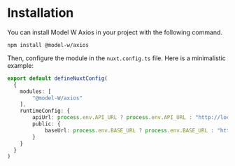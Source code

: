 # Installation

You can install Model W Axios in your project with the following command.

```shell
npm install @model-w/axios
```

Then, configure the module in the `nuxt.config.ts` file. 
Here is a minimalistic example:

```typescript
export default defineNuxtConfig(
  {
    modules: [
        "@model-W/axios"
    ],
    runtimeConfig: {
        apiUrl: process.env.API_URL ? process.env.API_URL : "http://localhost:3000",
        public: {
            baseUrl: process.env.BASE_URL ? process.env.BASE_URL : "http://localhost:3000"
        }
    }
  }
)
```
